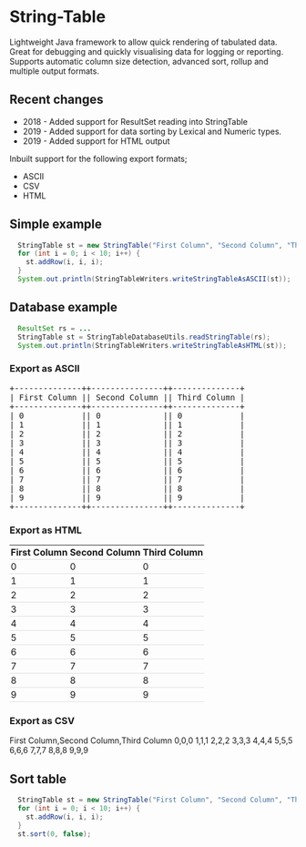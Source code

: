 # String-Table
Lightweight Java framework to allow quick rendering of tabulated data.
Great for debugging and quickly visualising data for logging or reporting. 
Supports automatic column size detection, advanced sort, rollup and multiple output formats.

## Recent changes
* 2018 - Added support for ResultSet reading into StringTable
* 2019 - Added support for data sorting by Lexical and Numeric types.
* 2019 - Added support for HTML output

Inbuilt support for the following export formats;
* ASCII
* CSV
* HTML

## Simple example

```java
  StringTable st = new StringTable("First Column", "Second Column", "Third Column");
  for (int i = 0; i < 10; i++) {
    st.addRow(i, i, i);
  }
  System.out.println(StringTableWriters.writeStringTableAsASCII(st));
```

## Database example

```java
  ResultSet rs = ...
  StringTable st = StringTableDatabaseUtils.readStringTable(rs);
  System.out.println(StringTableWriters.writeStringTableAsHTML(st));
```

### Export as ASCII
<pre>
+--------------++---------------++--------------+
| First Column || Second Column || Third Column |
+--------------++---------------++--------------+
| 0            || 0             || 0            |
| 1            || 1             || 1            |
| 2            || 2             || 2            |
| 3            || 3             || 3            |
| 4            || 4             || 4            |
| 5            || 5             || 5            |
| 6            || 6             || 6            |
| 7            || 7             || 7            |
| 8            || 8             || 8            |
| 9            || 9             || 9            |
+--------------++---------------++--------------+
</pre>

### Export as HTML
<table style="border: 0px solid black;"><thead><tr><th style="padding:2px;border-bottom: 1px solid #ddd;">First Column</th><th style="padding:2px;border-bottom: 1px solid #ddd;">Second Column</th><th style="padding:2px;border-bottom: 1px solid #ddd;">Third Column</th></tr></thead><tr><td style="padding:2px;border-bottom: 1px solid #ddd;">0</td><td style="padding:2px;border-bottom: 1px solid #ddd;">0</td><td style="padding:2px;border-bottom: 1px solid #ddd;">0</td></tr><tr><td style="padding:2px;border-bottom: 1px solid #ddd;">1</td><td style="padding:2px;border-bottom: 1px solid #ddd;">1</td><td style="padding:2px;border-bottom: 1px solid #ddd;">1</td></tr><tr><td style="padding:2px;border-bottom: 1px solid #ddd;">2</td><td style="padding:2px;border-bottom: 1px solid #ddd;">2</td><td style="padding:2px;border-bottom: 1px solid #ddd;">2</td></tr><tr><td style="padding:2px;border-bottom: 1px solid #ddd;">3</td><td style="padding:2px;border-bottom: 1px solid #ddd;">3</td><td style="padding:2px;border-bottom: 1px solid #ddd;">3</td></tr><tr><td style="padding:2px;border-bottom: 1px solid #ddd;">4</td><td style="padding:2px;border-bottom: 1px solid #ddd;">4</td><td style="padding:2px;border-bottom: 1px solid #ddd;">4</td></tr><tr><td style="padding:2px;border-bottom: 1px solid #ddd;">5</td><td style="padding:2px;border-bottom: 1px solid #ddd;">5</td><td style="padding:2px;border-bottom: 1px solid #ddd;">5</td></tr><tr><td style="padding:2px;border-bottom: 1px solid #ddd;">6</td><td style="padding:2px;border-bottom: 1px solid #ddd;">6</td><td style="padding:2px;border-bottom: 1px solid #ddd;">6</td></tr><tr><td style="padding:2px;border-bottom: 1px solid #ddd;">7</td><td style="padding:2px;border-bottom: 1px solid #ddd;">7</td><td style="padding:2px;border-bottom: 1px solid #ddd;">7</td></tr><tr><td style="padding:2px;border-bottom: 1px solid #ddd;">8</td><td style="padding:2px;border-bottom: 1px solid #ddd;">8</td><td style="padding:2px;border-bottom: 1px solid #ddd;">8</td></tr><tr><td style="padding:2px;border-bottom: 1px solid #ddd;">9</td><td style="padding:2px;border-bottom: 1px solid #ddd;">9</td><td style="padding:2px;border-bottom: 1px solid #ddd;">9</td></tr></table>

### Export as CSV
First Column,Second Column,Third Column
0,0,0
1,1,1
2,2,2
3,3,3
4,4,4
5,5,5
6,6,6
7,7,7
8,8,8
9,9,9

## Sort table
```java
  StringTable st = new StringTable("First Column", "Second Column", "Third Column");
  for (int i = 0; i < 10; i++) {
    st.addRow(i, i, i);
  }
  st.sort(0, false);
```
